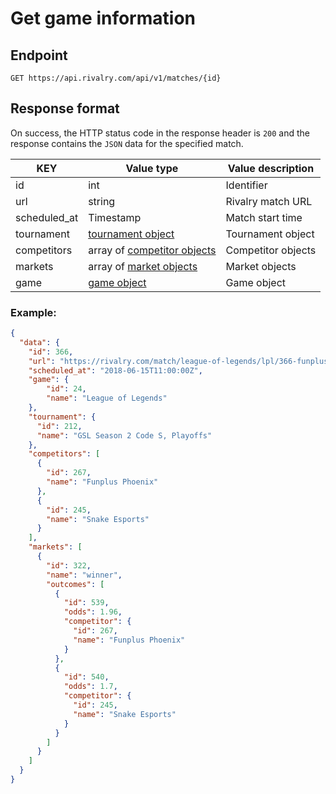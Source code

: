 # Get game information

## Endpoint

`GET https://api.rivalry.com/api/v1/matches/{id}`

## Response format

On success, the HTTP status code in the response header is `200` and the response contains the `JSON` data for the specified match.

KEY | Value type | Value description
--- | --- | ---
id | int | Identifier
url | string | Rivalry match URL
scheduled_at | Timestamp | Match start time
tournament | [tournament object](../Objects.md#tournament) | Tournament object
competitors | array of [competitor objects](../Objects.md#competitor) | Competitor objects
markets | array of [market objects](../Objects.md#market) | Market objects
game | [game object](../Objects.md#game) | Game object


### Example:

```json
{
  "data": {
    "id": 366,
    "url": "https://rivalry.com/match/league-of-legends/lpl/366-funplus-phoenix-vs-snake-esports",
    "scheduled_at": "2018-06-15T11:00:00Z",
  	"game": {
  		"id": 24,
  		"name": "League of Legends"
  	},
    "tournament": {
      "id": 212,
      "name": "GSL Season 2 Code S, Playoffs"
    },
    "competitors": [
      {
        "id": 267,
        "name": "Funplus Phoenix"
      },
      {
        "id": 245,
        "name": "Snake Esports"
      }
    ],
    "markets": [
      {
        "id": 322,
        "name": "winner",
        "outcomes": [
          {
            "id": 539,
            "odds": 1.96,
            "competitor": {
              "id": 267,
              "name": "Funplus Phoenix"
            }
          },
          {
            "id": 540,
            "odds": 1.7,
            "competitor": {
              "id": 245,
              "name": "Snake Esports"
            }
          }
        ]
      }
    ]
  }
}
```
